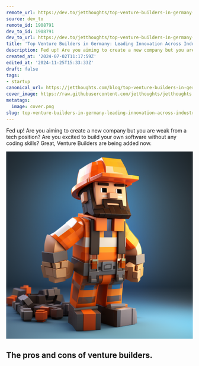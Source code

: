 ```yaml
---
remote_url: https://dev.to/jetthoughts/top-venture-builders-in-germany-leading-innovation-across-industries-2lbm
source: dev_to
remote_id: 1908791
dev_to_id: 1908791
dev_to_url: https://dev.to/jetthoughts/top-venture-builders-in-germany-leading-innovation-across-industries-2lbm
title: 'Top Venture Builders in Germany: Leading Innovation Across Industries'
description: Fed up! Are you aiming to create a new company but you are weak from a tech position? Are you excited...
created_at: '2024-07-02T11:17:59Z'
edited_at: '2024-11-25T15:33:33Z'
draft: false
tags:
- startup
canonical_url: https://jetthoughts.com/blog/top-venture-builders-in-germany-leading-innovation-across-industries-startup/
cover_image: https://raw.githubusercontent.com/jetthoughts/jetthoughts.github.io/master/content/blog/top-venture-builders-in-germany-leading-innovation-across-industries-startup/cover.png
metatags:
  image: cover.png
slug: top-venture-builders-in-germany-leading-innovation-across-industries-startup
---
```

Fed up! Are you aiming to create a new company but you are weak from a tech position? Are you excited to build your own software without any coding skills? Great, Venture Builders are being added now.

![Image description](file_0.png)

The pros and cons of venture builders.
-----------------------------------